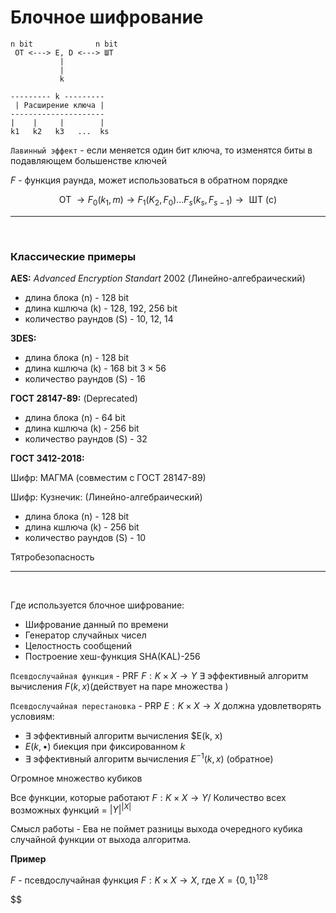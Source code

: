 # Блочное шифрование

```
n bit              n bit        
 OT <---> E, D <---> ШТ
           |
           |
           k 
```

```
--------- k ---------
 | Расширение ключа |
---------------------
|    |     |        |
k1   k2   k3   ...  ks
```


`Лавинный эффект` - если меняется один бит ключа, то изменятся биты в подавляющем большенстве ключей 

$F$ - функция раунда, может использоваться в обратном порядке

$$
\text{ОТ } \to F_0(k_1, m) \to F_1(K_2, F_0) \dots F_s(k_s, F_{s-1}) \to \text{ ШТ (c)}
$$

---

<br>

### Классические примеры

**AES:** *Advanced Encryption Standart* 2002 (Линейно-алгебраический)

+ длина блока (n) - 128 bit
+ длина кшлюча (k) - 128, 192, 256 bit
+ количество раундов (S) - 10, 12, 14

**3DES:**

+ длина блока (n) - 128 bit
+ длина кшлюча (k) - 168 bit $3\times 56$
+ количество раундов (S) - 16


**ГОСТ 28147-89:** (Deprecated)

+ длина блока (n) - 64 bit
+ длина кшлюча (k) - 256 bit
+ количество раундов (S) - 32

**ГОСТ 3412-2018:** 

Шифр: МАГМА (совместим с ГОСТ 28147-89)

Шифр: Кузнечик: (Линейно-алгебраический)

+ длина блока (n) - 128 bit
+ длина кшлюча (k) - 256 bit
+ количество раундов (S) - 10

Тятробезопасность

--- 

<br>

Где используется блочное шифрование: 

+ Шифрование данный по времени
+ Генератор случайных чисел
+ Целостность сообщений
+ Построение хеш-функция SHA(KAL)-256


`Псевдослучайная функция` - PRF $F: K\times X \to Y$ $\exists$ эффективный алгоритм вычисления $F(k,x)$(действует на паре множества )

`Псевдослучайная перестановка` - PRP $E: K\times X \to X$ должна удовлетворять условиям: 

+ $\exists$ эффективный алгоритм вычисления $E(k, x)
+ $E(k, \bullet)$ биекция при фиксированном $k$
+ $\exists$ эффективный алгоритм вычисления $E^{-1}(k, x)$ (обратное)

Огромное множество кубиков

Все функции, которые работают $F: K\times X \to Y$/ Количество всех возможных функций = $\vert Y \vert ^ {\vert X \vert}$

Смысл работы - Ева не поймет разницы выхода очередного кубика случайной функции от выхода алгоритма.  

**Пример**

$F$ - псевдослучайная функция $F:K\times X\to X$, где $X=\lbrace 0,1\rbrace ^{128}$

$$








